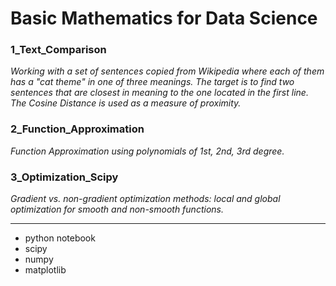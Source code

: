 # Basic Mathematics for Data Science

### 1_Text_Comparison

_Working with a set of sentences copied from Wikipedia where each of them has a "cat theme" in one of three meanings.
The target is to find two sentences that are closest in meaning to the one located in the first line. The Cosine Distance is used as a measure of proximity._


### 2_Function_Approximation

_Function Approximation using polynomials of 1st,  2nd, 3rd  degree._



### 3_Optimization_Scipy

_Gradient vs. non-gradient optimization methods: local and global optimization for smooth and non-smooth functions._

______________________________________________________________________________________________________________________________


- python notebook
- scipy
- numpy
- matplotlib
